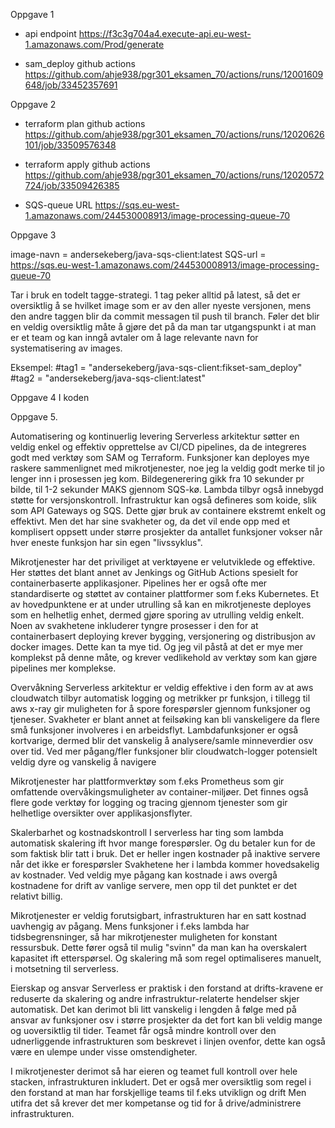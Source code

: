 Oppgave 1
- api endpoint
  https://f3c3g704a4.execute-api.eu-west-1.amazonaws.com/Prod/generate 	

- sam_deploy github actions
  https://github.com/ahje938/pgr301_eksamen_70/actions/runs/12001609648/job/33452357691

Oppgave 2
- terraform plan github actions
  https://github.com/ahje938/pgr301_eksamen_70/actions/runs/12020626101/job/33509576348
  
- terraform apply github actions
  https://github.com/ahje938/pgr301_eksamen_70/actions/runs/12020572724/job/33509426385
  
- SQS-queue URL
  https://sqs.eu-west-1.amazonaws.com/244530008913/image-processing-queue-70
  
Oppgave 3

image-navn = andersekeberg/java-sqs-client:latest
SQS-url = https://sqs.eu-west-1.amazonaws.com/244530008913/image-processing-queue-70	


Tar i bruk en todelt tagge-strategi. 1 tag peker alltid på latest, så det er oversiktlig å se hvilket image som er av den aller nyeste versjonen, mens den andre taggen
blir da commit messagen til push til branch. Føler det blir en veldig oversiktlig måte å gjøre det på da man tar utgangspunkt i at man er et team og kan inngå avtaler om
å lage relevante navn for systematisering av images.

Eksempel:
#tag1 = "andersekeberg/java-sqs-client:fikset-sam_deploy"
#tag2 = "andersekeberg/java-sqs-client:latest"

Oppgave 4
I koden

Oppgave 5.

Automatisering og kontinuerlig levering
Serverless arkitektur søtter en veldig enkel og effektiv opprettelse av CI/CD pipelines, da de integreres godt med verktøy som SAM og Terraform. Funksjoner kan deployes mye raskere sammenlignet med mikrotjenester, noe jeg la veldig godt merke til jo lenger inn i prosessen jeg kom. Bildegenerering gikk fra 10 sekunder pr bilde, til 1-2 sekunder MAKS gjennom SQS-kø. Lambda tilbyr også innebygd støtte for versjonskontroll. Infrastruktur kan også defineres som koide, slik som API Gateways og SQS. Dette gjør bruk av containere ekstremt enkelt og effektivt. Men det har sine svakheter og, da det vil ende opp med et komplisert oppsett under større prosjekter da antallet funksjoner vokser når hver eneste funksjon har sin egen "livssyklus".

Mikrotjenester har det priviliget at verktøyene er velutviklede og effektive. Her støttes det blant annet av Jenkings og GitHub Actions spesielt for containerbaserte applikasjoner. Pipelines her er også ofte mer standardiserte og støttet av container plattformer som f.eks Kubernetes. Et av hovedpunktene er at under utrulling så kan en mikrotjeneste deployes som en helhetlig enhet, dermed gjøre sporing av utrulling veldig enkelt. Noen av svakhetene inkluderer tyngre prosesser i den for at containerbasert deploying krever bygging, versjonering og distribusjon av docker images. Dette kan ta mye tid. Og jeg vil påstå at det er mye mer komplekst på denne måte, og krever vedlikehold av verktøy som kan gjøre pipelines mer komplekse.

Overvåkning
Serverless arkitektur er veldig effektive i den form av at aws cloudwatch tilbyr automatisk logging og metrikker pr funksjon, i tillegg til aws x-ray gir muligheten for å spore forespørsler gjennom funksjoner og tjeneser. 
Svakheter er blant annet at feilsøking kan bli vanskeligere da flere små funksjoner involveres i en arbeidsflyt. Lambdafunksjoner er også kortvarige, dermed blir det vanskelig å analysere/samle minneverdier osv over tid.
Ved mer pågang/fler funksjoner blir cloudwatch-logger potensielt veldig dyre og vanskelig å navigere

Mikrotjenester har plattformverktøy som f.eks Prometheus som gir omfattende overvåkingsmuligheter av container-miljøer. Det finnes også flere gode verktøy for logging og tracing gjennom tjenester som gir helhetlige oversikter over applikasjonsflyter.

Skalerbarhet og kostnadskontroll
I serverless har ting som lambda automatisk skalering ift hvor mange forespørsler. Og du betaler kun for de som faktisk blir tatt i bruk. Det er heller ingen kostnader på inaktive servere når det ikke er forespørsler
Svakhetene her i lambda kommer hovedsakelig av kostnader. Ved veldig mye pågang kan kostnade i aws overgå kostnadene for drift av vanlige servere, men opp til det punktet er det relativt billig.

Mikrotjenester er veldig forutsigbart, infrastrukturen har en satt kostnad uavhengig av pågang. Mens funksjoner i f.eks lambda har tidsbegrensninger, så har mikrotjenester muligheten for konstant ressursbuk.
Dette fører også til mulig "svinn" da man kan ha overskalert kapasitet ift etterspørsel. Og skalering må som regel optimaliseres manuelt, i motsetning til serverless.

Eierskap og ansvar
Serverless er praktisk i den forstand at drifts-kravene er reduserte da skalering og andre infrastruktur-relaterte hendelser skjer automatisk.
Det kan derimot bli litt vanskelig i lengden å følge med på ansvar av funksjoner osv i større prosjekter da det fort kan bli veldig mange og uoversiktlig til tider. Teamet får også mindre kontroll over den udnerliggende infrastrukturen som beskrevet i linjen ovenfor,
dette kan også være en ulempe under visse omstendigheter.

I mikrotjenester derimot så har eieren og teamet full kontroll over hele stacken, infrastrukturen inkludert. Det er også mer oversiktlig som regel i den forstand at man har forskjellige teams til f.eks utviklign og drift
Men utifra det så krever det mer kompetanse og tid for å drive/administrere infrastrukturen. 

